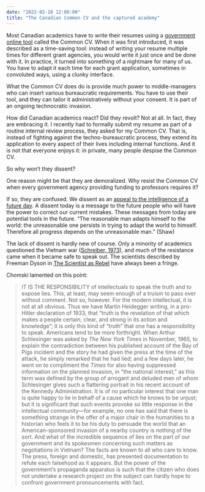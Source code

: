```yaml
---
date: "2022-02-18 12:00:00"
title: "The Canadian Common CV and the captured academy"
---
```




Most Canadian academics have to write their resumes using a [government online tool](https://ccv-cvc.ca/indexresearcher-eng.frm) called the Common CV. When it was first introduced, it was described as a time-saving tool: instead of writing your resume multiple times for different grant agencies, you would write it just once and be done with it. In practice, it turned into something of a nightmare for many of us. You have to adapt it each time for each grant application, sometimes in convoluted ways, using a clunky interface.

What the Common CV does do is provide much power to middle-managers who can insert various bureaucratic requirements. You have to use their tool, and they can tailor it administratively without your consent. It is part of an ongoing technocratic invasion.

How did Canadian academics react? Did they revolt? Not at all. In fact, they are embracing it. I recently had to formally submit my resume as part of a routine internal review process, they asked for my Common CV. That is, instead of fighting against the techno-bureaucratic process, they extend its application to every aspect of their lives including internal functions. And it is not that everyone enjoys it: in private, many people despise the Common CV.

So why won&rsquo;t they dissent?

One reason might be that they are demoralized. Why resist the Common CV when every government agency providing funding to professors requires it?

If so, they are confused. We dissent as an [appeal to the intelligence of a future day](https://lawtimesjournal.in/dissenting-judgments-and-its-overview/). A dissent today is a message to the future people who will have the power to correct our current mistakes. These messages from today are potential tools in the future. “The reasonable man adapts himself to the world: the unreasonable one persists in trying to adapt the world to himself. Therefore all progress depends on the unreasonable man.” (Shaw)

The lack of dissent is hardly new of course. Only a minority of academics questioned the Vietnam war ([Schreiber, 1973](https://www.jstor.org/stable/pdf/588233.pdf)), and much of the resistance came when it became safe to speak out. The scientists described by Freeman Dyson in [The Scientist as Rebel](https://www.amazon.com/Scientist-Rebel-Review-Books-Paperback/dp/1590172949) have always been a fringe.

Chomski lamented on this point:

> IT IS THE RESPONSIBILITY of intellectuals to speak the truth and to expose lies. This, at least, may seem enough of a truism to pass over without comment. Not so, however. For the modern intellectual, it is not at all obvious. Thus we have Martin Heidegger writing, in a pro-Hitler declaration of 1933, that “truth is the revelation of that which makes a people certain, clear, and strong in its action and knowledge”; it is only this kind of “truth” that one has a responsibility to speak. Americans tend to be more forthright. When Arthur Schlesinger was asked by <i>The New York Times</i> in November, 1965, to explain the contradiction between his published account of the Bay of Pigs incident and the story he had given the press at the time of the attack, he simply remarked that he had lied; and a few days later, he went on to compliment the <i>Times</i> for also having suppressed information on the planned invasion, in “the national interest,” as this term was defined by the group of arrogant and deluded men of whom Schlesinger gives such a flattering portrait in his recent account of the Kennedy Administration. It is of no particular interest that one man is quite happy to lie in behalf of a cause which he knows to be unjust; but it is significant that such events provoke so little response in the intellectual community—for example, no one has said that there is something strange in the offer of a major chair in the humanities to a historian who feels it to be his duty to persuade the world that an American-sponsored invasion of a nearby country is nothing of the sort. And what of the incredible sequence of lies on the part of our government and its spokesmen concerning such matters as negotiations in Vietnam? The facts are known to all who care to know. The press, foreign and domestic, has presented documentation to refute each falsehood as it appears. But the power of the government’s propaganda apparatus is such that the citizen who does not undertake a research project on the subject can hardly hope to confront government pronouncements with fact.


